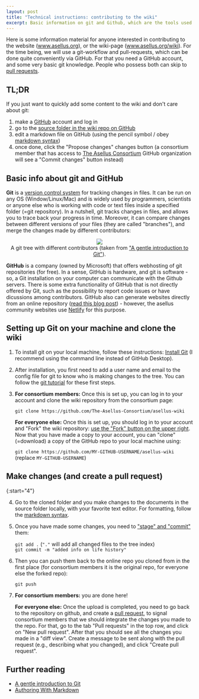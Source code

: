 ```yaml
---
layout: post
title: "Technical instructions: contributing to the wiki"
excerpt: Basic information on git and Github, which are the tools used for maintaining the community websites
---
```


Here is some information material for anyone interested in contributing to the website (www.asellus.org), or the wiki-page (www.asellus.org/wiki). For the time being, we will use a git-workflow and pull-requests, which can be done quite conveniently via GitHub. For that you need a GitHub account, and some very basic git knowledge. People who possess both can skip to [pull requests](#pull-requests).

## TL;DR

If you just want to quickly add some content to the wiki and don't care about git:
1. make a [GitHub](https://github.com/) account and log in
2. go to the [source folder in the wiki repo on GitHub](https://github.com/The-Asellus-Consortium/asellus-wiki/tree/main/source)
3. edit a markdown file on GitHub (using the pencil symbol / obey [markdown syntax](https://kramdown.gettalong.org/quickref.html)) 
4. once done, click the "Propose changes" changes button (a consortium member that has access to [The Asellus Consortium](https://github.com/The-Asellus-Consortium) GitHub organization will see a "Commit changes" button instead)

## Basic info about git and GitHub

**Git** is a [version control system](https://en.wikipedia.org/wiki/Git) for tracking changes in files. It can be run on any OS (Window/Linux/Mac) and is widely used by programmers, scientists or anyone else who is working with code or text files inside a specified folder (=git repository). In a nutshell, git tracks changes in files, and allows you to trace back your progress in time. Moreover, it can compare changes between different versions of your files (they are called "branches"), and merge the changes made by different contributors:

<div style="text-align: center;width=500px">
  <img src="https://www.growingwiththeweb.com/images/2014/02/23/git-tree.svg"  />
	<figcaption>A git tree with different contributors (taken from <a href="https://www.growingwiththeweb.com/2014/02/a-gentle-introduction-to-git.html ">"A gentle introduction to Git"</a>).</figcaption>
</div>

**GitHub** is a company (owned by Microsoft) that offers webhosting of git repositories (for free). In a sense, GitHub is hardware, and git is software - so, a Git installation on your computer can communicate with the Github servers. There is some extra functionality of GitHub that is not directly offered by Git, such as the possibility to report code issues or have dicussions among contributors. GitHub also can generate websites directly from an online repository ([read this blog post](https://www.luerig.net/posts/website-with-gh-pages)) - however, the asellus community websites use [Netlify](https://www.netlify.com/products/build/) for this purpose.

## Setting up Git on your machine and clone the wiki

1. To install git on your local machine, follow these instructions: [Install Git](https://github.com/git-guides/install-git) (I recommend using the command line instead of GitHub Desktop). 

2. After installation, you first need to add a user name and email to the config file for git to know who is making changes to the tree. You can follow the [git tutorial](https://git-scm.com/docs/gittutorial) for these first steps. 

3. **For consortium members:** Once this is set up, you can log in to your account and clone the wiki repository from the consortium page: 

    `git clone https://github.com/The-Asellus-Consortium/asellus-wiki` 

	**For everyone else:** Once this is set up, you should log in to your account and "Fork" the wiki repository: [use the "Fork" button on the upper right](https://github.com/The-Asellus-Consortium/asellus-wiki). Now that you have made a copy to your account, you can "clone" (=download) a copy of the GitHub repo to your local machine using:

	`git clone https://github.com/MY-GITHUB-USERNAME/asellus-wiki` (replace `MY-GITHUB-USERNAME`)

## Make changes (and create a pull request)

{:start="4"}

4. Go to the cloned folder and you make changes to the documents in the source folder locally, with your favorite text editor. For formatting, follow the [markdown syntax](https://kramdown.gettalong.org/quickref.html). 

5. Once you have made some changes, you need to ["stage" and "commit"](https://git-scm.com/docs/gittutorial#_making_changes) them:

    `git add .` (`"."` will add all changed files to the tree index)<br>
  `git commit -m "added info on life history"`

6. Then you can push them back to the online repo you cloned from in the first place (for consortium members it is the original repo, for everyone else the forked repo):

    `git push`

7. **For consortium members:** you are done here!

    **For everyone else:**  Once the upload is completed, you need to go back to the repository on github, and create a [pull request](https://docs.github.com/en/pull-requests/collaborating-with-pull-requests/proposing-changes-to-your-work-with-pull-requests/about-pull-requests), to signal consortium members that we should integrate the changes you made to the repo. For that, go to the tab "Pull requests" in the top row, and click on "New pull request". After that you should see all the changes you made in a "diff view". Create a message to be sent along with the pull request (e.g., describing what you changed), and click "Create pull request". 


## Further reading 

- [A gentle introduction to Git](https://www.growingwiththeweb.com/2014/02/a-gentle-introduction-to-git.html)
- [Authoring With Markdown
](https://carpentries-incubator.github.io/jekyll-pages-novice/markdown/)

